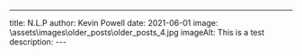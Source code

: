 ---
title: N.L.P
author: Kevin Powell
date: 2021-06-01
image: \assets\images\older_posts\older_posts_4.jpg
imageAlt: This is a test
description: 
--- 




